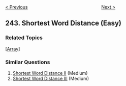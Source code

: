 <!--|This file generated by command(leetcode description); DO NOT EDIT.    |-->
<!--+----------------------------------------------------------------------+-->
<!--|@author    Openset <openset.wang@gmail.com>                           |-->
<!--|@link      https://github.com/openset                                 |-->
<!--|@home      https://github.com/openset/leetcode                        |-->
<!--+----------------------------------------------------------------------+-->

[< Previous](https://github.com/openset/leetcode/tree/master/problems/valid-anagram "Valid Anagram")
　　　　　　　　　　　　　　　　
[Next >](https://github.com/openset/leetcode/tree/master/problems/shortest-word-distance-ii "Shortest Word Distance II")

## 243. Shortest Word Distance (Easy)



### Related Topics
  [[Array](https://github.com/openset/leetcode/tree/master/tag/array/README.md)]

### Similar Questions
  1. [Shortest Word Distance II](https://github.com/openset/leetcode/tree/master/problems/shortest-word-distance-ii) (Medium)
  1. [Shortest Word Distance III](https://github.com/openset/leetcode/tree/master/problems/shortest-word-distance-iii) (Medium)
